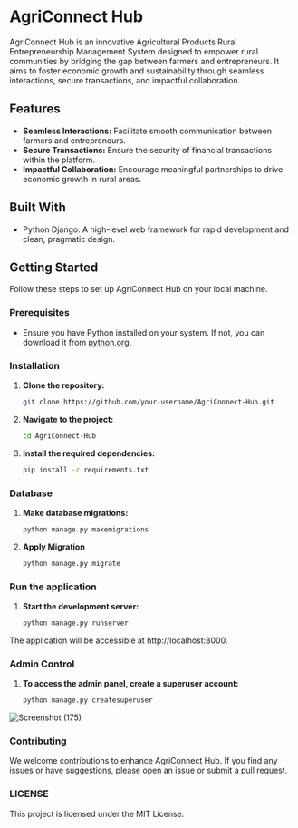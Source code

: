 # AgriConnect Hub

AgriConnect Hub is an innovative Agricultural Products Rural Entrepreneurship Management System designed to empower rural communities by bridging the gap between farmers and entrepreneurs. It aims to foster economic growth and sustainability through seamless interactions, secure transactions, and impactful collaboration.

## Features

- **Seamless Interactions:** Facilitate smooth communication between farmers and entrepreneurs.
- **Secure Transactions:** Ensure the security of financial transactions within the platform.
- **Impactful Collaboration:** Encourage meaningful partnerships to drive economic growth in rural areas.

## Built With

- Python Django: A high-level web framework for rapid development and clean, pragmatic design.

## Getting Started

Follow these steps to set up AgriConnect Hub on your local machine.

### Prerequisites

- Ensure you have Python installed on your system. If not, you can download it from [python.org](https://www.python.org/).

### Installation

1. **Clone the repository:**

   ```bash
   git clone https://github.com/your-username/AgriConnect-Hub.git
2. **Navigate to the project:**
    ```bash
    cd AgriConnect-Hub
3. **Install the required dependencies:**
   ```bash
   pip install -r requirements.txt

### Database

1. **Make database migrations:**
   ```bash
   python manage.py makemigrations
2. **Apply Migration**
   ```bash
   python manage.py migrate
### Run the application

1. **Start the development server:**
   ```bash
   python manage.py runserver
The application will be accessible at http://localhost:8000.

### Admin Control
1. **To access the admin panel, create a superuser account:**
   ```bash
   python manage.py createsuperuser


![Screenshot (175)](https://github.com/manishraj27/AgriConnect-HUB/assets/77354587/10d49a4b-27ad-4075-8b62-416c0cd976e0)


### Contributing
We welcome contributions to enhance AgriConnect Hub. If you find any issues or have suggestions, please open an issue or submit a pull request.
### LICENSE
This project is licensed under the MIT License.
